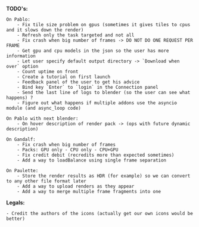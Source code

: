 **TODO's:**

    On Pablo:
        - Fix tile size problem on gpus (sometimes it gives tiles to cpus and it slows down the render)
        - Refresh only the task targeted and not all
        - Fix crash when big number of frames -> DO NOT DO ONE REQUEST PER FRAME
        - Get gpu and cpu models in the json so the user has more information
        - Let user specify default output directory -> `Download when over` option
        - Count uptime on front
        - Create a tutorial on first launch
        - Feedback panel of the user to get his advice
        - Bind key `Enter` to `login` in the Connection panel
        - Send the last line of logs to blender (so the user can see what happens) ?
        - Figure out what happens if multiple addons use the asyncio module (and async_loop code)

    On Pablo with next blender:
        - On hover description of render pack -> (ops with future dynamic description)

    On Gandalf:
        - Fix crash when big number of frames
        - Packs: GPU only - CPU only - CPU+GPU
        - Fix credit debit (recredits more than expected sometimes)
        - Add a way to loadBalance using single frame separation

    On Paulette:
        - Store the render results as HDR (for example) so we can convert to any other file format later
        - Add a way to upload renders as they appear
        - Add a way to merge multiple frame fragments into one

**Legals:**

    - Credit the authors of the icons (actually get our own icons would be better)
